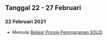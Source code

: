 ## Tanggal 22 - 27 Februari

### 22 Februari 2021
- Memulai [Belajar Prinsip Pemrograman SOLID](https://www.dicoding.com/academies/169)
